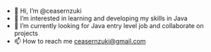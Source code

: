 - 👋 Hi, I’m @ceasernzuki
- 👀 I’m interested in learning and developing my skills in Java 
- 🌱 I’m currently looking for Java entry level job and collaborate on projects
- 📫 How to reach me ceasernzuki@gmail.com

<!---
ceasernzuki/ceasernzuki is a ✨ special ✨ repository because its `README.md` (this file) appears on your GitHub profile.
You can click the Preview link to take a look at your changes.
--->
